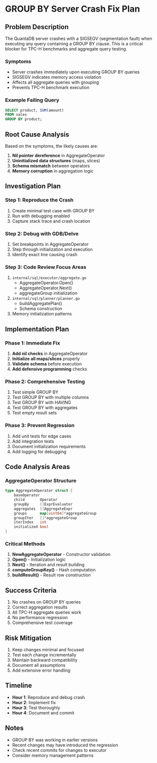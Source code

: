 # GROUP BY Server Crash Fix Plan

## Problem Description

The QuantaDB server crashes with a SIGSEGV (segmentation fault) when executing any query containing a GROUP BY clause. This is a critical blocker for TPC-H benchmarks and aggregate query testing.

### Symptoms
- Server crashes immediately upon executing GROUP BY queries
- SIGSEGV indicates memory access violation
- Affects all aggregate queries with grouping
- Prevents TPC-H benchmark execution

### Example Failing Query
```sql
SELECT product, SUM(amount) 
FROM sales 
GROUP BY product;
```

## Root Cause Analysis

Based on the symptoms, the likely causes are:
1. **Nil pointer dereference** in AggregateOperator
2. **Uninitialized data structures** (maps, slices)
3. **Schema mismatch** between operators
4. **Memory corruption** in aggregation logic

## Investigation Plan

### Step 1: Reproduce the Crash
1. Create minimal test case with GROUP BY
2. Run with debugging enabled
3. Capture stack trace and crash location

### Step 2: Debug with GDB/Delve
1. Set breakpoints in AggregateOperator
2. Step through initialization and execution
3. Identify exact line causing crash

### Step 3: Code Review Focus Areas
1. `internal/sql/executor/aggregate.go`
   - AggregateOperator.Open()
   - AggregateOperator.Next()
   - aggregateGroup initialization
2. `internal/sql/planner/planner.go`
   - buildAggregatePlan()
   - Schema construction
3. Memory initialization patterns

## Implementation Plan

### Phase 1: Immediate Fix
1. **Add nil checks** in AggregateOperator
2. **Initialize all maps/slices** properly
3. **Validate schema** before execution
4. **Add defensive programming** checks

### Phase 2: Comprehensive Testing
1. Test simple GROUP BY
2. Test GROUP BY with multiple columns
3. Test GROUP BY with HAVING
4. Test GROUP BY with aggregates
5. Test empty result sets

### Phase 3: Prevent Regression
1. Add unit tests for edge cases
2. Add integration tests
3. Document initialization requirements
4. Add logging for debugging

## Code Analysis Areas

### AggregateOperator Structure
```go
type AggregateOperator struct {
    baseOperator
    child       Operator
    groupBy     []ExprEvaluator
    aggregates  []AggregateExpr
    groups      map[uint64]*aggregateGroup
    groupIter   []*aggregateGroup
    iterIndex   int
    initialized bool
}
```

### Critical Methods
1. **NewAggregateOperator** - Constructor validation
2. **Open()** - Initialization logic
3. **Next()** - Iteration and result building
4. **computeGroupKey()** - Hash computation
5. **buildResult()** - Result row construction

## Success Criteria

1. No crashes on GROUP BY queries
2. Correct aggregation results
3. All TPC-H aggregate queries work
4. No performance regression
5. Comprehensive test coverage

## Risk Mitigation

1. Keep changes minimal and focused
2. Test each change incrementally
3. Maintain backward compatibility
4. Document all assumptions
5. Add extensive error handling

## Timeline

- **Hour 1**: Reproduce and debug crash
- **Hour 2**: Implement fix
- **Hour 3**: Test thoroughly
- **Hour 4**: Document and commit

## Notes

- GROUP BY was working in earlier versions
- Recent changes may have introduced the regression
- Check recent commits for changes to executor
- Consider memory management patterns